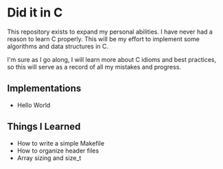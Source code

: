 # Did it in C

This repository exists to expand my personal abilities. I have never had a
reason to learn C properly. This will be my effort to implement some algorithms
and data structures in C.

I'm sure as I go along, I will learn more about C idioms and best practices, so
this will serve as a record of all my mistakes and progress.

## Implementations

- Hello World

## Things I Learned

- How to write a simple Makefile
- How to organize header files
- Array sizing and size\_t
